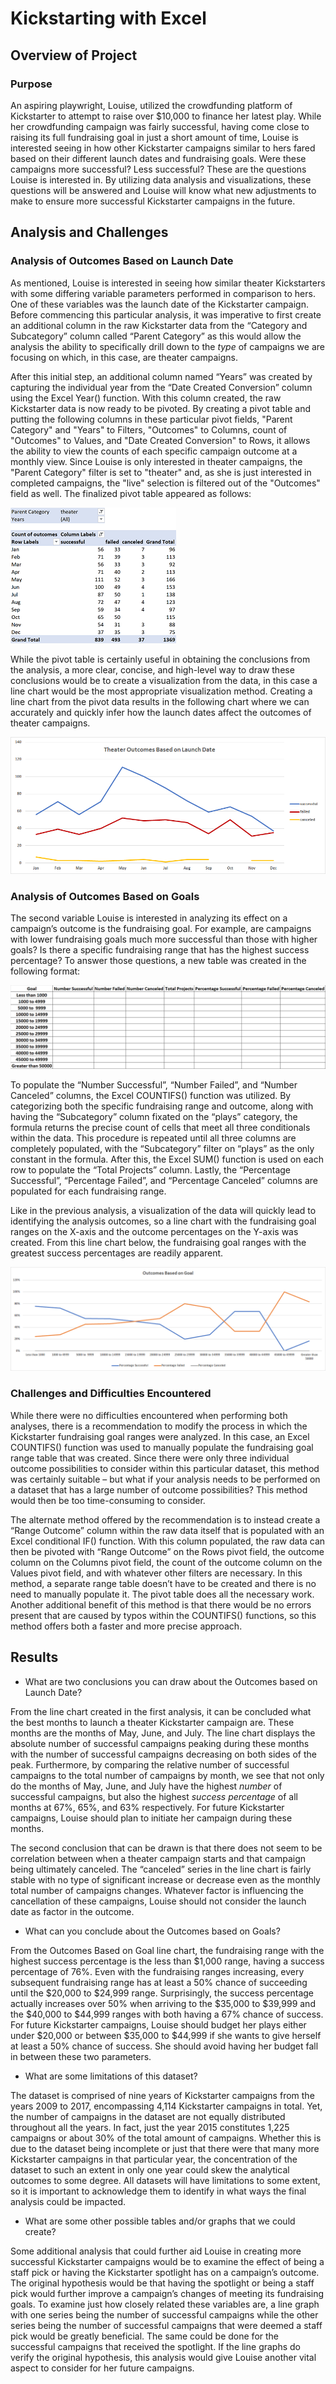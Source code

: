 # Kickstarting with Excel

## Overview of Project

### Purpose

  An aspiring playwright, Louise, utilized the crowdfunding platform of Kickstarter to attempt to raise over $10,000 to finance her latest play. While her crowdfunding campaign was fairly successful, having come close to raising its full fundraising goal in just a short amount of time, Louise is interested seeing in how other Kickstarter campaigns similar to hers fared based on their different launch dates and fundraising goals. Were these campaigns more successful? Less successful? These are the questions Louise is interested in. By utilizing data analysis and visualizations, these questions will be answered and Louise will know what new adjustments to make to ensure more successful Kickstarter campaigns in the future.    

## Analysis and Challenges

### Analysis of Outcomes Based on Launch Date

As mentioned, Louise is interested in seeing how similar theater Kickstarters with some differing variable parameters performed in comparison to hers.  One of these variables was the launch date of the Kickstarter campaign. Before commencing this particular analysis, it was imperative to first create an additional column in the raw Kickstarter data from the “Category and Subcategory” column called “Parent Category” as this would allow the analysis the ability to specifically drill down to the *type* of campaigns we are focusing on which, in this case, are theater campaigns. 

After this initial step, an additional column named “Years” was created by capturing the individual year from the “Date Created Conversion” column using the Excel Year() function. With this column created, the raw Kickstarter data is now ready to be pivoted. By creating a pivot table and putting the following columns in these particular pivot fields, "Parent Category" and "Years" to Filters, "Outcomes" to Columns, count of "Outcomes" to Values, and "Date Created Conversion" to Rows, it allows the ability to view the counts of each specific campaign outcome at a monthly view. Since Louise is only interested in theater campaigns, the "Parent Category" filter is set to "theater" and, as she is just interested in completed campaigns, the "live" selection is filtered out of the "Outcomes" field as well.  The finalized pivot table appeared as follows:

<img src = "https://github.com/Jafranco96/kickstarter-analysis/blob/main/Resources/Outcomes_Pivot.png">

While the pivot table is certainly useful in obtaining the conclusions from the analysis, a more clear, concise, and high-level way to draw these conclusions would be to create a visualization from the data, in this case a line chart would be the most appropriate visualization method. Creating a line chart from the pivot data results in the following chart where we can accurately and quickly infer how the launch dates affect the outcomes of theater campaigns.

<img src = "https://github.com/Jafranco96/kickstarter-analysis/blob/main/Resources/Theater_Outcomes_vs_Launch.png"/>


### Analysis of Outcomes Based on Goals

The second variable Louise is interested in analyzing its effect on a campaign’s outcome is the fundraising goal. For example, are campaigns with lower fundraising goals much more successful than those with higher goals? Is there a specific fundraising range that has the highest success percentage? To answer those questions, a new table was created in the following format:

<img src = "https://github.com/Jafranco96/kickstarter-analysis/blob/main/Resources/Goals_Table.png"/>

To populate the “Number Successful”, “Number Failed”, and “Number Canceled” columns, the Excel COUNTIFS() function was utilized.  By categorizing both the specific fundraising range and outcome, along with having the “Subcategory” column fixated on the “plays” category, the formula returns the precise count of cells that meet all three conditionals within the data. This procedure is repeated until all three columns are completely populated, with the “Subcategory” filter on “plays” as the only constant in the formula. After this, the Excel SUM() function is used on each row to populate the “Total Projects” column.  Lastly, the “Percentage Successful”, “Percentage Failed”, and “Percentage Canceled” columns are populated for each fundraising range. 

Like in the previous analysis, a visualization of the data will quickly lead to identifying the analysis outcomes, so a line chart with the fundraising goal ranges on the X-axis and the outcome percentages on the Y-axis was created. From this line chart below, the fundraising goal ranges with the greatest success percentages are readily apparent. 

<img src = "https://github.com/Jafranco96/kickstarter-analysis/blob/main/Resources/Outcomes_vs_Goals.png"/>

### Challenges and Difficulties Encountered

While there were no difficulties encountered when performing both analyses, there is a recommendation to modify the process in which the Kickstarter fundraising goal ranges were analyzed. In this case, an Excel COUNTIFS() function was used to manually populate the fundraising goal range table that was created. Since there were only three individual outcome possibilities to consider within this particular dataset, this method was certainly suitable – but what if your analysis needs to be performed on a dataset that has a large number of outcome possibilities? This method would then be too time-consuming to consider. 

The alternate method offered by the recommendation is to instead create a “Range Outcome” column within the raw data itself that is populated with an Excel conditional IF() function. With this column populated, the raw data can then be pivoted with “Range Outcome” on the Rows pivot field, the outcome column on the Columns pivot field, the count of the outcome column on the Values pivot field, and with whatever other filters are necessary. In this method, a separate range table doesn’t have to be created and there is no need to manually populate it. The pivot table does all the necessary work. Another additional benefit of this method is that there would be no errors present that are caused by typos within the COUNTIFS() functions, so this method offers both a faster and more precise approach.


## Results

- What are two conclusions you can draw about the Outcomes based on Launch Date?

From the line chart created in the first analysis, it can be concluded what the best months to launch a theater Kickstarter campaign are. These months are the months of May, June, and July.  The line chart displays the absolute number of successful campaigns peaking during these months with the number of successful campaigns decreasing on both sides of the peak. Furthermore, by comparing the relative number of successful campaigns to the total number of campaigns by month, we see that not only do the months of May, June, and July have the highest *number* of successful campaigns, but also the highest *success percentage* of all months at 67%, 65%, and 63% respectively. For future Kickstarter campaigns, Louise should plan to initiate her campaign during these months. 

The second conclusion that can be drawn is that there does not seem to be correlation between when a theater campaign starts and that campaign being ultimately canceled.  The “canceled” series in the line chart is fairly stable with no type of significant increase or decrease even as the monthly total number of campaigns changes. Whatever factor is influencing the cancellation of these campaigns, Louise should not consider the launch date as factor in the outcome. 


- What can you conclude about the Outcomes based on Goals?

From the Outcomes Based on Goal line chart, the fundraising range with the highest success percentage is the less than $1,000 range, having a success percentage of 76%. Even with the fundraising ranges increasing, every subsequent fundraising range has at least a 50% chance of succeeding until the $20,000 to $24,999 range. Surprisingly, the success percentage actually increases over 50% when arriving to the $35,000 to $39,999 and the $40,000 to $44,999 ranges with both having a 67% chance of success. For future Kickstarter campaigns, Louise should budget her plays either under $20,000 or between $35,000 to $44,999 if she wants to give herself at least a 50% chance of success. She should avoid having her budget fall in between these two parameters.  

- What are some limitations of this dataset?

The dataset is comprised of nine years of Kickstarter campaigns from the years 2009 to 2017, encompassing 4,114 Kickstarter campaigns in total. Yet, the number of campaigns in the dataset are not equally distributed throughout all the years. In fact, just the year 2015 constitutes 1,225 campaigns or about 30% of the total amount of campaigns. Whether this is due to the dataset being incomplete or just that there were that many more Kickstarter campaigns in that particular year, the concentration of the dataset to such an extent in only one year could skew the analytical outcomes to some degree. All datasets will have limitations to some extent, so it is important to acknowledge them to identify in what ways the final analysis could be impacted. 

- What are some other possible tables and/or graphs that we could create?

Some additional analysis that could further aid Louise in creating more successful Kickstarter campaigns would be to examine the effect of being a staff pick or having the Kickstarter spotlight has on a campaign’s outcome.  The original hypothesis would be that having the spotlight or being a staff pick would further improve a campaign’s changes of meeting its fundraising goals. To examine just how closely related these variables are, a line graph with one series being the number of successful campaigns while the other series being the number of successful campaigns that were deemed a staff pick would be greatly beneficial. The same could be done for the successful campaigns that received the spotlight. If the line graphs do verify the original hypothesis, this analysis would give Louise another vital aspect to consider for her future campaigns. 

